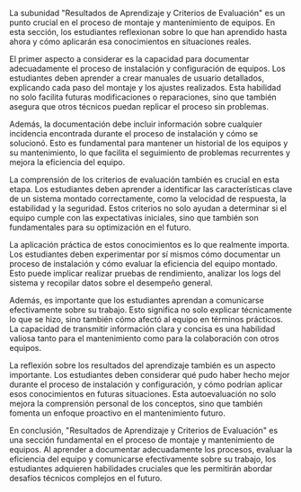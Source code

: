La subunidad "Resultados de Aprendizaje y Criterios de Evaluación" es un punto crucial en el proceso de montaje y mantenimiento de equipos. En esta sección, los estudiantes reflexionan sobre lo que han aprendido hasta ahora y cómo aplicarán esa conocimientos en situaciones reales.

El primer aspecto a considerar es la capacidad para documentar adecuadamente el proceso de instalación y configuración de equipos. Los estudiantes deben aprender a crear manuales de usuario detallados, explicando cada paso del montaje y los ajustes realizados. Esta habilidad no solo facilita futuras modificaciones o reparaciones, sino que también asegura que otros técnicos puedan replicar el proceso sin problemas.

Además, la documentación debe incluir información sobre cualquier incidencia encontrada durante el proceso de instalación y cómo se solucionó. Esto es fundamental para mantener un historial de los equipos y su mantenimiento, lo que facilita el seguimiento de problemas recurrentes y mejora la eficiencia del equipo.

La comprensión de los criterios de evaluación también es crucial en esta etapa. Los estudiantes deben aprender a identificar las características clave de un sistema montado correctamente, como la velocidad de respuesta, la estabilidad y la seguridad. Estos criterios no solo ayudan a determinar si el equipo cumple con las expectativas iniciales, sino que también son fundamentales para su optimización en el futuro.

La aplicación práctica de estos conocimientos es lo que realmente importa. Los estudiantes deben experimentar por sí mismos cómo documentar un proceso de instalación y cómo evaluar la eficiencia del equipo montado. Esto puede implicar realizar pruebas de rendimiento, analizar los logs del sistema y recopilar datos sobre el desempeño general.

Además, es importante que los estudiantes aprendan a comunicarse efectivamente sobre su trabajo. Esto significa no solo explicar técnicamente lo que se hizo, sino también cómo afectó al equipo en términos prácticos. La capacidad de transmitir información clara y concisa es una habilidad valiosa tanto para el mantenimiento como para la colaboración con otros equipos.

La reflexión sobre los resultados del aprendizaje también es un aspecto importante. Los estudiantes deben considerar qué pudo haber hecho mejor durante el proceso de instalación y configuración, y cómo podrían aplicar esos conocimientos en futuras situaciones. Esta autoevaluación no solo mejora la comprensión personal de los conceptos, sino que también fomenta un enfoque proactivo en el mantenimiento futuro.

En conclusión, "Resultados de Aprendizaje y Criterios de Evaluación" es una sección fundamental en el proceso de montaje y mantenimiento de equipos. Al aprender a documentar adecuadamente los procesos, evaluar la eficiencia del equipo y comunicarse efectivamente sobre su trabajo, los estudiantes adquieren habilidades cruciales que les permitirán abordar desafíos técnicos complejos en el futuro.
